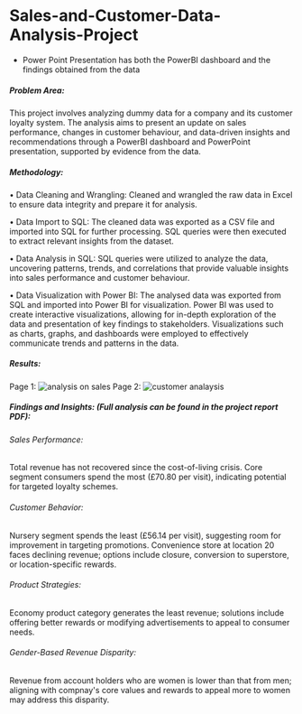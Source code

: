 # Sales-and-Customer-Data-Analysis-Project
- Power Point Presentation has both the PowerBI dashboard and the findings obtained from the data

##### Problem Area: 
This project involves analyzing dummy data for a company and its customer loyalty system. The analysis aims to present an update on sales performance, changes in customer behaviour, and data-driven insights and recommendations through a PowerBI dashboard and PowerPoint presentation, supported by evidence from the data.


##### Methodology: 

• Data Cleaning and Wrangling: Cleaned and wrangled the raw data in Excel to ensure data integrity and prepare it for analysis.

• Data Import to SQL: The cleaned data was exported as a CSV file and imported into SQL for further processing. SQL queries were then executed to extract relevant insights from the dataset.

• Data Analysis in SQL: SQL queries were utilized to analyze the data, uncovering patterns, trends, and correlations that provide valuable insights into sales performance and customer behaviour.

• Data Visualization with Power BI: The analysed data was exported from SQL and imported into Power BI for visualization. Power BI was used to create interactive visualizations, allowing for in-depth exploration of the data and presentation of key findings to stakeholders. Visualizations such as charts, graphs, and dashboards were employed to effectively communicate trends and patterns in the data.

##### Results:
Page 1:
![analysis on sales](https://github.com/GK2103/GK2103.github.io/assets/99646891/f94b6c5a-eb56-4a51-b0f7-53c90ba7ba26)
Page 2:
![customer analaysis](https://github.com/GK2103/GK2103.github.io/assets/99646891/6b339451-5085-4e90-bc78-9143a89e29f8)

##### Findings and Insights: (Full analysis can be found in the project report PDF):
###### Sales Performance:
Total revenue has not recovered since the cost-of-living crisis.
Core segment consumers spend the most (£70.80 per visit), indicating potential for targeted loyalty schemes.

###### Customer Behavior:
Nursery segment spends the least (£56.14 per visit), suggesting room for improvement in targeting promotions.
Convenience store at location 20 faces declining revenue; options include closure, conversion to superstore, or location-specific rewards.

###### Product Strategies:
Economy product category generates the least revenue; solutions include offering better rewards or modifying advertisements to appeal to consumer needs.

###### Gender-Based Revenue Disparity:
Revenue from account holders who are women is lower than that from men; aligning with compnay's core values and rewards to appeal more to women may address this disparity.

